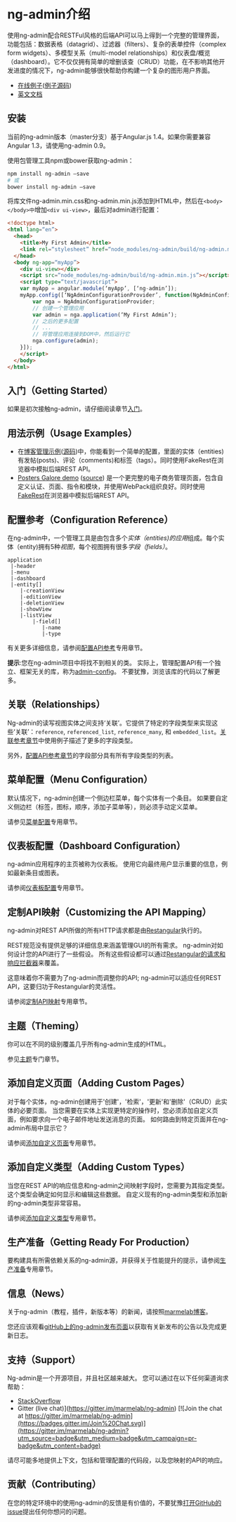 # ng-admin介绍

使用ng-admin配合RESTFul风格的后端API可以马上得到一个完整的管理界面，功能包括：数据表格（datagrid）、过滤器（filters）、复杂的表单控件（complex form widgets）、多模型关系（multi-model relationships）和仪表盘/概览（dashboard）。它不仅仅拥有简单的增删该查（CRUD）功能，在不影响其他开发进度的情况下，ng-admin能够很快帮助你构建一个复杂的图形用户界面。

* [在线例子](http://marmelab.com/ng-admin-demo/#/dashboard)([例子源码](https://github.com/marmelab/ng-admin-demo))
* [英文文档](http://ng-admin-book.marmelab.com/)

## 安装

当前的ng-admin版本（master分支）基于Angular.js 1.4。如果你需要兼容Angular 1.3，请使用ng-admin 0.9。

使用包管理工具npm或bower获取ng-admin：

```sh
npm install ng-admin —save
# 或
bower install ng-admin —save
```

将库文件ng-admin.min.css和ng-admin.min.js添加到HTML中，然后在`<body></body>中`增加`<div ui-view>`，最后对admin进行配置：

```html
<!doctype html>
<html lang=“en”>
  <head>
    <title>My First Admin</title>
    <link rel=“stylesheet” href=“node_modules/ng-admin/build/ng-admin.min.css”>
  </head>
  <body ng-app=“myApp”>
    <div ui-view></div>
    <script src=“node_modules/ng-admin/build/ng-admin.min.js”></script>
    <script type=“text/javascript”>
    var myApp = angular.module(‘myApp’, [‘ng-admin’]);
    myApp.config([‘NgAdminConfigurationProvider’, function(NgAdminConfigurationProvider) {
        var nga = NgAdminConfigurationProvider;
        // 创建一个管理应用
        var admin = nga.application(‘My First Admin’);
        // 之后的更多配置
        // ...
        // 将管理应用连接到DOM中，然后运行它
        nga.configure(admin);
    }]);
    </script>
  </body>
</html>
```

## 入门（Getting Started）

如果是初次接触ng-admin，请仔细阅读章节[入门](入门.md)。

## 用法示例（Usage Examples）

* 在[博客管理示例](http://ng-admin.marmelab.com/#/dashboard)([源码](examples/blog/config.js))中，你能看到一个简单的配置，里面的实体（entities)有发帖(posts)、评论（comments)和标签（tags）。同时使用FakeRest在浏览器中模拟后端REST API。
* [Posters Galore demo](http://marmelab.com/ng-admin-demo/) ([source](https://github.com/marmelab/ng-admin-demo)) 是一个更完整的电子商务管理页面，包含自定义认证、页面、指令和模块，并使用WebPack组织良好。同时使用[FakeRest](https://github.com/marmelab/FakeRest)在浏览器中模拟后端REST API。


## 配置参考（Configuration Reference）

在ng-admin中，一个管理工具是由包含多个*实体（entities)*的*应用*组成。每个实体（entity)拥有5种*视图*，每个视图拥有很多*字段（fields）*。

```
application
 |-header
 |-menu
 |-dashboard
 |-entity[]
    |-creationView
    |-editionView
    |-deletionView
    |-showView
    |-listView
        |-field[]
           |-name
           |-type
```

有关更多详细信息，请参阅[配置API参考](配置API参考.md)专用章节。

**提示**:您在ng-admin项目中将找不到相关的类。 实际上，管理配置API有一个独立、框架无关的库，称为[admin-config](https://github.com/marmelab/admin-config)。 不要犹豫，浏览该库的代码以了解更多。

## 关联（Relationships）

Ng-admin的读写视图实体之间支持‘关联’。它提供了特定的字段类型来实现这些‘关联’：`reference`, `referenced_list`, `reference_many`, 和 `embedded_list`。[关联参考章节](关联.md)中使用例子描述了更多的字段类型。

另外，[配置API参考章节](配置API参考.md)的字段部分具有所有字段类型的列表。

## 菜单配置（Menu Configuration）

默认情况下，ng-admin创建一个侧边栏菜单，每个实体有一个条目。 如果要自定义侧边栏（标签，图标，顺序，添加子菜单等），则必须手动定义菜单。

请参见[菜单配置](菜单配置.md)专用章节。

## 仪表板配置（Dashboard Configuration）

ng-admin应用程序的主页被称为仪表板。 使用它向最终用户显示重要的信息，例如最新条目或图表。

请参阅[仪表板配置](仪表板配置.md)专用章节。

## 定制API映射（Customizing the API Mapping）

ng-admin对REST API所做的所有HTTP请求都是由[Restangular](https://github.com/mgonto/restangular)执行的。

REST规范没有提供足够的详细信息来涵盖管理GUI的所有需求。 ng-admin对如何设计您的API进行了一些假设。 所有这些假设都可以通过[Restangular的请求和响应拦截器](https://github.com/mgonto/restangular#addresponseinterceptor)来覆盖。

这意味着你不需要为了ng-admin而调整你的API; ng-admin可以适应任何REST API，这要归功于Restangular的灵活性。

请参阅[定制API映射](定制API映射.md)专用章节。

## 主题（Theming）

你可以在不同的级别覆盖几乎所有ng-admin生成的HTML。

参见[主题](主题.md)专门章节。

## 添加自定义页面（Adding Custom Pages）

对于每个实体，ng-admin创建用于'创建'，'检索'，'更新'和'删除'（CRUD）此实体的必要页面。 当您需要在实体上实现更特定的操作时，您必须添加自定义页面，例如要求向一个电子邮件地址发送消息的页面。 如何路由到特定页面并在ng-admin布局中显示它？

请参阅[添加自定义页面](添加自定义页面.md)专用章节。

## 添加自定义类型（Adding Custom Types）

当您在REST API的响应信息和ng-admin之间映射字段时，您需要为其指定类型。 这个类型会确定如何显示和编辑这些数据。 自定义现有的ng-admin类型和添加新的ng-admin类型非常容易。

请参阅[添加自定义类型](添加自定义页面.md)专用章节。

## 生产准备（Getting Ready For Production）

要构建具有所需依赖关系的ng-admin源，并获得关于性能提升的提示，请参阅[生产准备](生产准备.md)专用章节。

## 信息（News）

关于ng-admin（教程，插件，新版本等）的新闻，请按照[marmelab博客](http://marmelab.com/blog/)。

您还应该观看[gitHub上的ng-admin发布页面](https://github.com/marmelab/ng-admin/releases)以获取有关新发布的公告以及完成更新日志。

## 支持（Support）

Ng-admin是一个开源项目，并且社区越来越大。 您可以通过在以下任何渠道询求帮助：

* [StackOverflow](http://stackoverflow.com/questions/tagged/ng-admin)
* Gitter (live chat)](https://gitter.im/marmelab/ng-admin) [![Join the chat at https://gitter.im/marmelab/ng-admin](https://badges.gitter.im/Join%20Chat.svg)](https://gitter.im/marmelab/ng-admin?utm_source=badge&utm_medium=badge&utm_campaign=pr-badge&utm_content=badge)

请尽可能多地提供上下文，包括和管理配置的代码段，以及您映射的API的响应。

## 贡献（Contributing）

在您的特定环境中的使用ng-admin的反馈是有价值的，不要犹豫[打开GitHub的issue](https://github.com/marmelab/ng-admin/issues)提出任何你想问的问题。

